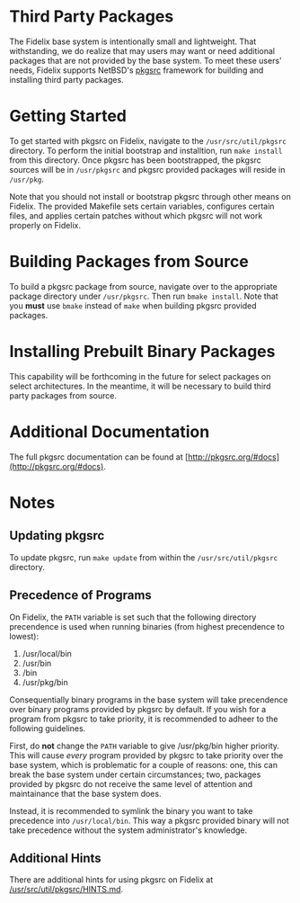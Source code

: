 Third Party Packages
====================

The Fidelix base system is intentionally small and lightweight. That
withstanding, we do realize that may users may want or need additional packages
that are not provided by the base system. To meet these users' needs, Fidelix
supports NetBSD's [pkgsrc](http://pkgsrc.org) framework for building and
installing third party packages.

# Getting Started

To get started with pkgsrc on Fidelix, navigate to the `/usr/src/util/pkgsrc`
directory. To perform the initial bootstrap and installtion, run `make install`
from this directory. Once pkgsrc has been bootstrapped, the pkgsrc sources will
be in `/usr/pkgsrc` and pkgsrc provided packages will reside in `/usr/pkg`.

Note that you should not install or bootstrap pkgsrc through other means on
Fidelix. The provided Makefile sets certain variables, configures certain
files, and applies certain patches without which pkgsrc will not work properly
on Fidelix.

# Building Packages from Source

To build a pkgsrc package from source, navigate over to the appropriate package directory under `/usr/pkgsrc`. Then run `bmake install`. Note that you **must**
use `bmake` instead of `make` when building pkgsrc provided packages.

# Installing Prebuilt Binary Packages

This capability will be forthcoming in the future for select packages on select
architectures. In the meantime, it will be necessary to build third party
packages from source.

# Additional Documentation

The full pkgsrc documentation can be found at
[http://pkgsrc.org/#docs](http://pkgsrc.org/#docs).

# Notes

## Updating pkgsrc

To update pkgsrc, run `make update` from within the `/usr/src/util/pkgsrc`
directory.

## Precedence of Programs

On Fidelix, the `PATH` variable is set such that the following directory
precendence is used when running binaries (from highest precendence to lowest):

1. /usr/local/bin
2. /usr/bin
3. /bin
4. /usr/pkg/bin

Consequentially binary programs in the base system will take precendence over
binary programs provided by pkgsrc by default. If you wish for a program from
pkgsrc to take priority, it is recommended to adheer to the following
guidelines.

First, do **not** change the `PATH` variable to give /usr/pkg/bin higher
priority. This will cause *every* program provided by pkgsrc to take priority
over the base system, which is problematic for a couple of reasons: one, this
can break the base system under certain circumstances; two, packages provided
by pkgsrc do not receive the same level of attention and maintainance that the
base system does.

Instead, it is recommended to symlink the binary you want to take precedence
into `/usr/local/bin`. This way a pkgsrc provided binary will not take
precedence without the system administrator's knowledge.

## Additional Hints

There are additional hints for using pkgsrc on Fidelix at
[/usr/src/util/pkgsrc/HINTS.md](../.../usr/src/util/pkgsrc/HINTS.md).

